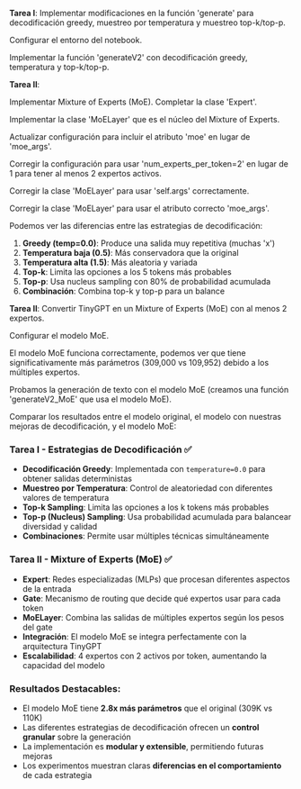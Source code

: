 **Tarea I**: Implementar modificaciones en la función 'generate' para decodificación greedy, muestreo por temperatura y muestreo top-k/top-p.

Configurar el entorno del notebook. 

Implementar la función 'generateV2' con decodificación greedy, temperatura y top-k/top-p. 

**Tarea II**:

Implementar Mixture of Experts (MoE). Completar la clase 'Expert'.

Implementar la clase 'MoELayer' que es el núcleo del Mixture of Experts.

Actualizar configuración para incluir el atributo 'moe' en lugar de 'moe_args'.

Corregir la configuración para usar 'num_experts_per_token=2' en lugar de 1 para tener al menos 2 expertos activos.

Corregir la clase 'MoELayer' para usar 'self.args' correctamente.

Corregir la clase 'MoELayer' para usar el atributo correcto 'moe_args'.

Podemos ver las diferencias entre las estrategias de decodificación:
1. **Greedy (temp=0.0)**: Produce una salida muy repetitiva (muchas 'x')
2. **Temperatura baja (0.5)**: Más conservadora que la original
3. **Temperatura alta (1.5)**: Más aleatoria y variada
4. **Top-k**: Limita las opciones a los 5 tokens más probables
5. **Top-p**: Usa nucleus sampling con 80% de probabilidad acumulada
6. **Combinación**: Combina top-k y top-p para un balance

**Tarea II**: Convertir TinyGPT en un Mixture of Experts (MoE) con al menos 2 expertos.

Configurar el modelo MoE.

El modelo MoE funciona correctamente, podemos ver que tiene significativamente más parámetros (309,000 vs 109,952) debido a los múltiples expertos.

Probamos la generación de texto con el modelo MoE (creamos una función 'generateV2_MoE' que usa el modelo MoE). 

Comparar los resultados entre el modelo original, el modelo con nuestras mejoras de decodificación, y el modelo MoE: 
### **Tarea I - Estrategias de Decodificación** ✅
- **Decodificación Greedy**: Implementada con `temperature=0.0` para obtener salidas deterministas
- **Muestreo por Temperatura**: Control de aleatoriedad con diferentes valores de temperatura
- **Top-k Sampling**: Limita las opciones a los k tokens más probables
- **Top-p (Nucleus) Sampling**: Usa probabilidad acumulada para balancear diversidad y calidad
- **Combinaciones**: Permite usar múltiples técnicas simultáneamente

### **Tarea II - Mixture of Experts (MoE)** ✅
- **Expert**: Redes especializadas (MLPs) que procesan diferentes aspectos de la entrada
- **Gate**: Mecanismo de routing que decide qué expertos usar para cada token
- **MoELayer**: Combina las salidas de múltiples expertos según los pesos del gate
- **Integración**: El modelo MoE se integra perfectamente con la arquitectura TinyGPT
- **Escalabilidad**: 4 expertos con 2 activos por token, aumentando la capacidad del modelo

### **Resultados Destacables**:
- El modelo MoE tiene **2.8x más parámetros** que el original (309K vs 110K)
- Las diferentes estrategias de decodificación ofrecen un **control granular** sobre la generación
- La implementación es **modular y extensible**, permitiendo futuras mejoras
- Los experimentos muestran claras **diferencias en el comportamiento** de cada estrategia

